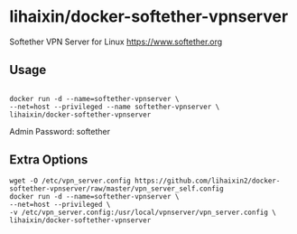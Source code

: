 # lihaixin/docker-softether-vpnserver

Softether VPN Server for Linux
https://www.softether.org

## Usage

```

docker run -d --name=softether-vpnserver \
--net=host --privileged --name softether-vpnserver \
lihaixin/docker-softether-vpnserver
```
Admin Password: softether

## Extra Options


```
wget -O /etc/vpn_server.config https://github.com/lihaixin2/docker-softether-vpnserver/raw/master/vpn_server_self.config
docker run -d --name=softether-vpnserver \
--net=host --privileged \
-v /etc/vpn_server.config:/usr/local/vpnserver/vpn_server.config \
lihaixin/docker-softether-vpnserver
```
